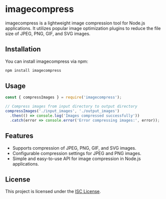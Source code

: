 # imagecompress

imagecompress is a lightweight image compression tool for Node.js applications. It utilizes popular image optimization plugins to reduce the file size of JPEG, PNG, GIF, and SVG images.

## Installation

You can install imagecompress via npm:

```bash
npm install imagecompress
```

## Usage

```javascript
const { compressImages } = require('imagecompress');

// Compress images from input directory to output directory
compressImages('./input_images', './output_images')
  .then(() => console.log('Images compressed successfully'))
  .catch(error => console.error('Error compressing images:', error));
```

## Features

- Supports compression of JPEG, PNG, GIF, and SVG images.
- Configurable compression settings for JPEG and PNG images.
- Simple and easy-to-use API for image compression in Node.js applications.

## License

This project is licensed under the [ISC License](https://opensource.org/licenses/ISC).
